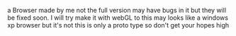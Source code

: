 a Browser made by me not the full version may have bugs in it but they will be fixed soon.
I will try make it with webGL to this may looks like a windows xp browser but it's not this is only a proto type so don't get your hopes high

